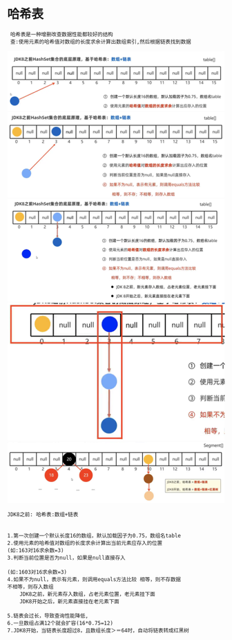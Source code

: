 # 哈希表

```
 哈希表是一种增删改查数据性能都较好的结构
 查:使用元素的哈希值对数组的长度求余计算出数组索引,然后根据链表找到数据
```
![](https://raw.githubusercontent.com/tianran721/img/main/img/20240117131442.png)  
![](https://raw.githubusercontent.com/tianran721/img/main/img/20240117131635.png)  
![](https://raw.githubusercontent.com/tianran721/img/main/img/20240117131821.png)  
![](https://raw.githubusercontent.com/tianran721/img/main/img/20240117131953.png)
![](https://raw.githubusercontent.com/tianran721/img/main/img/20240117133047.png)

```
JDK8之前: 哈希表:数组+链表


1.第一次创建一个默认长度16的数组，默认加载因子为0.75，数组名table
2.使用元素的哈希值对数组的长度求余计算出当前元素应存入的位置
(如:163对16求余数=3)
3.判断当前位置是否为null，如果是null直接存入

(如:1603对16求余数=3)
4.如果不为null，表示有元素，则调用equals方法比较 相等，则不存数据
不相等，则存入数组
	JDK8之前，新元素存入数组，占老元素位置，老元素挂下面
	JDK8开始之后，新元素直接挂在老元素下面

5.链表会过长，导致查询性能降低,
6.一旦数组占满12个就会扩容(16*0.75=12)
7.JDK8开始，当链表长度超过8，且数组长度＞＝64时，自动将链表转成红黑树
```
